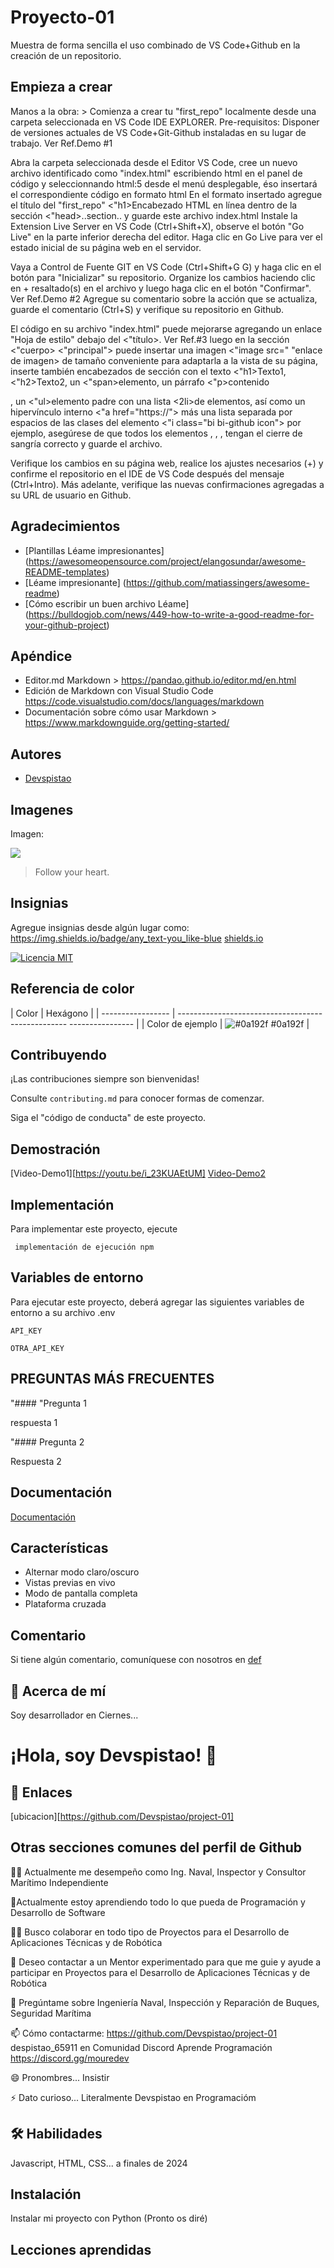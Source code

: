# Proyecto-01

Muestra de forma sencilla el uso combinado de VS Code+Github en la creación de un repositorio.

## Empieza a crear

Manos a la obra: > Comienza a crear tu "first_repo" localmente desde una carpeta seleccionada en VS Code IDE EXPLORER.
Pre-requisitos: Disponer de versiones actuales de VS Code+Git-Github instaladas en su lugar de trabajo. Ver Ref.Demo #1

Abra la carpeta seleccionada desde el Editor VS Code, cree un nuevo archivo identificado como "index.html" escribiendo html en el panel de código y seleccionnando html:5 desde el menú desplegable, éso insertará el correspondiente código en formato html
En el formato insertado agregue el título del "first_repo" <"h1>Encabezado HTML en línea</h1> dentro de la sección <"head>..section..</head> y guarde este archivo index.html
Instale la Extension Live Server en VS Code (Ctrl+Shift+X), observe el botón "Go Live" en la parte inferior derecha del editor.
Haga clic en Go Live para ver el estado inicial de su página web en el servidor.

Vaya a Control de Fuente GIT en VS Code (Ctrl+Shift+G G) y haga clic en el botón para "Inicializar" su repositorio.
Organize los cambios haciendo clic en + resaltado(s) en el archivo y luego haga clic en el botón "Confirmar". Ver Ref.Demo #2
Agregue su comentario sobre la acción que se actualiza, guarde el comentario (Ctrl+S) y verifique su repositorio en Github.

El código en su archivo "index.html" puede mejorarse agregando un enlace "Hoja de estilo" debajo del <"título>. Ver Ref.#3 luego en la sección <"cuerpo> <"principal"> puede insertar una imagen <"image src=" "enlace de imagen> de tamaño conveniente para adaptarla a la vista de su página, inserte también encabezados de sección con el texto <"h1>Texto1</h1>, <"h2>Texto2</h2>, un <"span>elemento</span>, un párrafo <"p>contenido</p>, un <"ul>elemento padre</ul> con una lista <2li>de elementos</li>, así como un hipervínculo interno <"a href="https://"> más una lista separada por espacios de las clases del elemento <"i class="bi bi-github icon"></i> por ejemplo, asegúrese de que todos los elementos </li>, </ul>, </main>, </body> tengan el cierre de sangría correcto y guarde el archivo</html >.

Verifique los cambios en su página web, realice los ajustes necesarios (+) y confirme el repositorio en el IDE de VS Code después del mensaje (Ctrl+Intro). Más adelante, verifique las nuevas confirmaciones agregadas a su URL de usuario en Github.

## Agradecimientos

- [Plantillas Léame impresionantes] (<https://awesomeopensource.com/project/elangosundar/awesome-README-templates>)
- [Léame impresionante] (<https://github.com/matiassingers/awesome-readme>)
- [Cómo escribir un buen archivo Léame] (<https://bulldogjob.com/news/449-how-to-write-a-good-readme-for-your-github-project>)

## Apéndice

- Editor.md Markdown > <https://pandao.github.io/editor.md/en.html>
- Edición de Markdown con Visual Studio Code <https://code.visualstudio.com/docs/languages/markdown>
- Documentación sobre cómo usar Markdown > <https://www.markdownguide.org/getting-started/>

## Autores

- [Devspistao](https://github.com/Devspistao/project-01/commit/cb6d3567678f636d269a1bddf1ff94dce5a43d58)

## Imagenes

Imagen:

![](https://pandao.github.io/editor.md/examples/images/4.jpg)

> Follow your heart.

## Insignias

Agregue insignias desde algún lugar como: <https://img.shields.io/badge/any_text-you_like-blue>
 [shields.io](https://shields.io/)

[![Licencia MIT](https://img.shields.io/badge/License-MIT-green.svg)](https://choosealicense.com/licenses/mit/)

## Referencia de color

| Color | Hexágono |
| ----------------- | -------------------------------------------------- ---------------- |
| Color de ejemplo | ![#0a192f](https://via.placeholder.com/10/0a192f?text=+) #0a192f |

## Contribuyendo

¡Las contribuciones siempre son bienvenidas!

Consulte `contributing.md` para conocer formas de comenzar.

Siga el "código de conducta" de este proyecto.

## Demostración

[Video-Demo1][https://youtu.be/i_23KUAEtUM]
[Video-Demo2](https://www.udemy.com/course/git-y-github-con-visual-studio-code-de-la-forma-mas-facil/learn/lecture/40600694#overview)

## Implementación

Para implementar este proyecto, ejecute

```golpecito
 implementación de ejecución npm
```

## Variables de entorno

Para ejecutar este proyecto, deberá agregar las siguientes variables de entorno a su archivo .env

`API_KEY`

`OTRA_API_KEY`

## PREGUNTAS MÁS FRECUENTES

"#### "Pregunta 1

respuesta 1

"#### Pregunta 2

Respuesta 2

## Documentación

[Documentación](https://code.visualstudio.com/docs/sourcecontrol/overview)

## Características

- Alternar modo claro/oscuro
- Vistas previas en vivo
- Modo de pantalla completa
- Plataforma cruzada

## Comentario

Si tiene algún comentario, comuníquese con nosotros en [def]

## 🚀 Acerca de mí

Soy desarrollador en Ciernes...

# ¡Hola, soy Devspistao! 👋

## 🔗 Enlaces

[ubicacion][https://github.com/Devspistao/project-01]

## Otras secciones comunes del perfil de Github

👩‍💻 Actualmente me desempeño como Ing. Naval, Inspector y Consultor Marítimo Independiente

🧠Actualmente estoy aprendiendo todo lo que pueda de Programación y Desarrollo de Software

👯‍♀️ Busco colaborar en todo tipo de Proyectos para el Desarrollo de Aplicaciones Técnicas y de Robótica

🤔 Deseo contactar a un Mentor experimentado para que me guie y ayude a participar en Proyectos para el Desarrollo de Aplicaciones Técnicas y de Robótica  

💬 Pregúntame sobre Ingeniería Naval, Inspección y Reparación de Buques, Seguridad Marítima

📫 Cómo contactarme: <https://github.com/Devspistao/project-01>
despistao_65911 en Comunidad Discord Aprende Programación <https://discord.gg/mouredev>

😄 Pronombres... Insistir

⚡️ Dato curioso... Literalmente Devspistao en Programacióm

## 🛠 Habilidades

Javascript, HTML, CSS... a finales de 2024

## Instalación

Instalar mi proyecto con Python (Pronto os diré)

## Lecciones aprendidas

[def]: https://github.com/Devspistao/project-01

